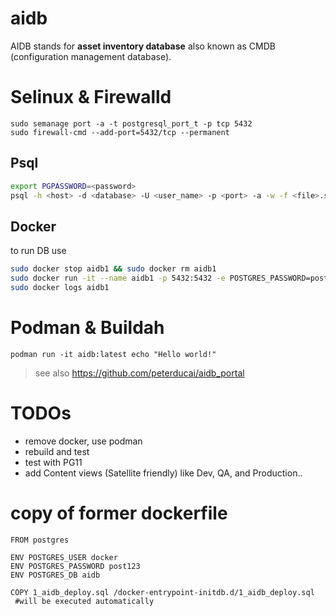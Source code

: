 # aidb
AIDB stands for **asset inventory database** also known as CMDB (configuration management database).


# Selinux & Firewalld

```
sudo semanage port -a -t postgresql_port_t -p tcp 5432
sudo firewall-cmd --add-port=5432/tcp --permanent
```

## Psql

```bash
export PGPASSWORD=<password>
psql -h <host> -d <database> -U <user_name> -p <port> -a -w -f <file>.sql
```

## Docker

to run DB use

```bash
sudo docker stop aidb1 && sudo docker rm aidb1
sudo docker run -it --name aidb1 -p 5432:5432 -e POSTGRES_PASSWORD=post123. -d peterducai/aidb:latest
sudo docker logs aidb1
```

# Podman & Buildah

```
podman run -it aidb:latest echo "Hello world!"

```

> see also https://github.com/peterducai/aidb_portal


# TODOs

* remove docker, use podman
* rebuild and test
* test with PG11
* add Content views (Satellite friendly) like Dev, QA, and Production..

# copy of former dockerfile

```
FROM postgres

ENV POSTGRES_USER docker
ENV POSTGRES_PASSWORD post123
ENV POSTGRES_DB aidb

COPY 1_aidb_deploy.sql /docker-entrypoint-initdb.d/1_aidb_deploy.sql
 #will be executed automatically
```
